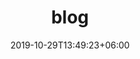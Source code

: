 ---
title: blog
date: 2019-10-29T13:49:23+06:00
description: this is a desciprtion
image: images/default.png
categories: []
tags: []
type : blog
---